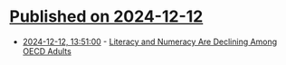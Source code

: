 # [Published on 2024-12-12](index.md)

* [2024-12-12, 13:51:00](https://soylentnews.org/article.pl?sid=24/12/11/1524245&from=rss) - [Literacy and Numeracy Are Declining Among OECD Adults](https://soylentnews.org/article.pl?sid=24/12/11/1524245&from=rss)
